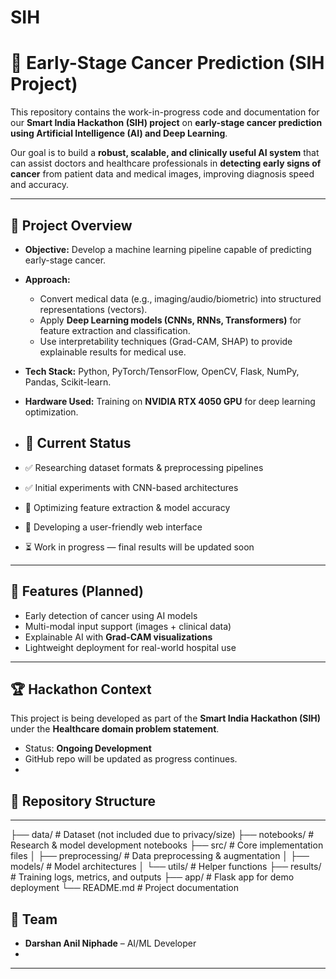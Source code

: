 # SIH
# 🧬 Early-Stage Cancer Prediction (SIH Project)

This repository contains the work-in-progress code and documentation for our **Smart India Hackathon (SIH) project** on **early-stage cancer prediction using Artificial Intelligence (AI) and Deep Learning**.  

Our goal is to build a **robust, scalable, and clinically useful AI system** that can assist doctors and healthcare professionals in **detecting early signs of cancer** from patient data and medical images, improving diagnosis speed and accuracy.  

---

## 🚀 Project Overview  

- **Objective:** Develop a machine learning pipeline capable of predicting early-stage cancer.  
- **Approach:**  
  - Convert medical data (e.g., imaging/audio/biometric) into structured representations (vectors).  
  - Apply **Deep Learning models (CNNs, RNNs, Transformers)** for feature extraction and classification.  
  - Use interpretability techniques (Grad-CAM, SHAP) to provide explainable results for medical use.  
- **Tech Stack:** Python, PyTorch/TensorFlow, OpenCV, Flask, NumPy, Pandas, Scikit-learn.  
- **Hardware Used:** Training on **NVIDIA RTX 4050 GPU** for deep learning optimization.

- ## 🔬 Current Status  

- ✅ Researching dataset formats & preprocessing pipelines  
- ✅ Initial experiments with CNN-based architectures  
- 🔄 Optimizing feature extraction & model accuracy  
- 🔄 Developing a user-friendly web interface  
- ⏳ Work in progress — final results will be updated soon  

---

## 🌟 Features (Planned)  

- Early detection of cancer using AI models  
- Multi-modal input support (images + clinical data)  
- Explainable AI with **Grad-CAM visualizations**  
- Lightweight deployment for real-world hospital use  

---

## 🏆 Hackathon Context  

This project is being developed as part of the **Smart India Hackathon (SIH)** under the **Healthcare domain problem statement**.  
- Status: **Ongoing Development**  
- GitHub repo will be updated as progress continues.
-  

## 📂 Repository Structure
---
├── data/ # Dataset (not included due to privacy/size)
├── notebooks/ # Research & model development notebooks
├── src/ # Core implementation files
│ ├── preprocessing/ # Data preprocessing & augmentation
│ ├── models/ # Model architectures
│ └── utils/ # Helper functions
├── results/ # Training logs, metrics, and outputs
├── app/ # Flask app for demo deployment
└── README.md # Project documentation

## 👥 Team  

- **Darshan Anil Niphade** – AI/ML Developer  
-

---
 
